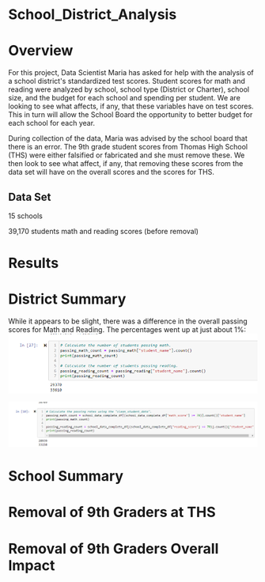 # School_District_Analysis #

# **Overview** #

For this project, Data Scientist Maria has asked for help with the analysis of a school district's standardized test scores. Student scores for math and reading were analyzed by school, school type (District or Charter), school size, and the budget for each school and spending per student. We are looking to see what affects, if any, that these variables have on test scores. This in turn will allow the School Board the opportunity to better budget for each school for each year.

During collection of the data, Maria was advised by the school board that there is an error. The 9th grade student scores from Thomas High School (THS) were either falsified or fabricated and she must remove these. We then look to see what affect, if any, that removing these scores from the data set will have on the overall scores and the scores for THS.

## Data Set ##

15 schools 

39,170 students math and reading scores (before removal)



# Results #

# **District Summary** #
While it appears to be slight, there was a difference in the overall passing scores for Math and Reading. The percentages went up at just about 1%:
![Old_Passing_Ct.png](https://github.com/NShan9297/School_District_Analysis/blob/main/Resources/Old_Passing_Ct.png)


![New_Passing_ct.png](https://github.com/NShan9297/School_District_Analysis/blob/main/Resources/New_Passing_ct.png)

# **School Summary** #

# **Removal of 9th Graders at THS** #

# **Removal of 9th Graders Overall Impact** #
